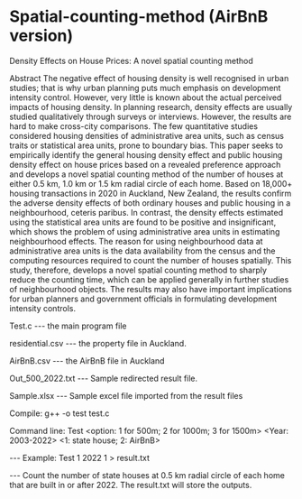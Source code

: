 # Spatial-counting-method (AirBnB version)

Density Effects on House Prices: A novel spatial counting method

Abstract
The negative effect of housing density is well recognised in urban studies; that is why urban planning puts much emphasis on development intensity control. However, very little is known about the actual perceived impacts of housing density. In planning research, density effects are usually studied qualitatively through surveys or interviews. However, the results are hard to make cross-city comparisons. The few quantitative studies considered housing densities of administrative area units, such as census traits or statistical area units, prone to boundary bias. This paper seeks to empirically identify the general housing density effect and public housing density effect on house prices based on a revealed preference approach and develops a novel spatial counting method of the number of houses at either 0.5 km, 1.0 km or 1.5 km radial circle of each home. Based on 18,000+ housing transactions in 2020 in Auckland, New Zealand, the results confirm the adverse density effects of both ordinary houses and public housing in a neighbourhood, ceteris paribus. In contrast, the density effects estimated using the statistical area units are found to be positive and insignificant, which shows the problem of using administrative area units in estimating neighbourhood effects. The reason for using neighbourhood data at administrative area units is the data availability from the census and the computing resources required to count the number of houses spatially. This study, therefore, develops a novel spatial counting method to sharply reduce the counting time, which can be applied generally in further studies of neighbourhood objects. The results may also have important implications for urban planners and government officials in formulating development intensity controls.

Test.c --- the main program file

residential.csv --- the property file in Auckland.

AirBnB.csv --- the AirBnB file in Auckland

Out_500_2022.txt --- Sample redirected result file.

Sample.xlsx --- Sample excel file imported from the result files

Compile: g++ -o test test.c

Command line: Test <option: 1 for 500m; 2 for 1000m; 3 for 1500m> <Year: 2003-2022> <1: state house; 2: AirBnB>

--- Example: Test 1 2022 1 > result.txt

--- Count the number of state houses at 0.5 km radial circle of each home that are built in or after 2022. The result.txt will store the outputs.
